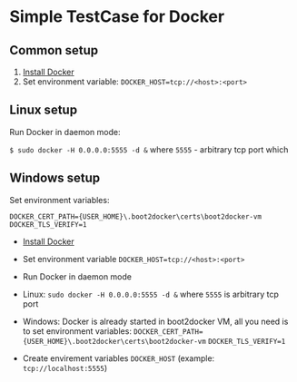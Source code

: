 Simple TestCase for Docker
==========================

## Common setup
1. [Install Docker](https://docs.docker.com/installation/)
2. Set environment variable:
`DOCKER_HOST=tcp://<host>:<port>`

## Linux setup
Run Docker in daemon mode:

`$ sudo docker -H 0.0.0.0:5555 -d &`
where `5555` - arbitrary tcp port which

## Windows setup
Set environment variables:

`DOCKER_CERT_PATH={USER_HOME}\.boot2docker\certs\boot2docker-vm`
`DOCKER_TLS_VERIFY=1`

* [Install Docker](https://docs.docker.com/installation/)
* Set environment variable `DOCKER_HOST=tcp://<host>:<port>`
* Run Docker in daemon mode
 * Linux: `sudo docker -H 0.0.0.0:5555 -d &` where `5555` is arbitrary tcp port
 * Windows: Docker is already started in boot2docker VM, all you need is to set environment variables:
  `DOCKER_CERT_PATH={USER_HOME}\.boot2docker\certs\boot2docker-vm`
  `DOCKER_TLS_VERIFY=1`

* Create envirement variables `DOCKER_HOST` (example: `tcp://localhost:5555`)
